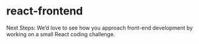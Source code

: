 # react-frontend
Next Steps:    We’d love to see how you approach front-end development by working on a small React coding challenge.

